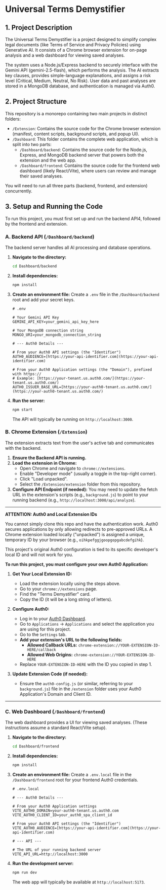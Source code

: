 # Universal Terms Demystifier

## 1. Project Description

The Universal Terms Demystifier is a project designed to simplify complex legal documents (like Terms of Service and Privacy Policies) using Generative AI. It consists of a Chrome browser extension for on-page analysis and a web dashboard for viewing saved analyses.

The system uses a Node.js/Express backend to securely interface with the Gemini API (gemini-2.5-flash), which performs the analysis. The AI extracts key clauses, provides simple-language explanations, and assigns a risk level (Critical, Medium, Neutral, No Risk). User data and past analyses are stored in a MongoDB database, and authentication is managed via Auth0.

## 2. Project Structure

This repository is a monorepo containing two main projects in distinct folders:

-   `/Extension`: Contains the source code for the Chrome browser extension (manifest, content scripts, background scripts, and popup UI).
-   `/Dashboard`: This folder contains the complete web application, which is split into two parts:
    -   `/Dashboard/backend`: Contains the source code for the Node.js, Express, and MongoDB backend server that powers both the extension and the web app.
    -   `/Dashboard/frontend`: Contains the source code for the frontend web dashboard (likely React/Vite), where users can review and manage their saved analyses.

You will need to run all three parts (backend, frontend, and extension) concurrently.

## 3. Setup and Running the Code

To run this project, you must first set up and run the backend API4, followed by the frontend and extension.

### A. Backend API (`/Dashboard/backend`)

The backend server handles all AI processing and database operations.

1.  **Navigate to the directory:**
    ```bash
    cd Dashboard/backend
    ```
2.  **Install dependencies:**
    ```bash
    npm install
    ```
3.  **Create an environment file:**
    Create a `.env` file in the `/Dashboard/backend` root and add your secret keys.

    ```dotenv
    # .env

    # Your Gemini API Key
    GEMINI_API_KEY=your_gemini_api_key_here

    # Your MongoDB connection string
    MONGO_URI=your_mongodb_connection_string

    # --- Auth0 Details ---

    # From your Auth0 API settings (the "Identifier")
    AUTH0_AUDIENCE=[https://your-api-identifier.com](https://your-api-identifier.com)

    # From your Auth0 Application settings (the "Domain"), prefixed with https://
    # Example: [https://your-tenant.us.auth0.com/](https://your-tenant.us.auth0.com/)
    AUTH0_ISSUER_BASE_URL=[https://your-auth0-tenant.us.auth0.com/](https://your-auth0-tenant.us.auth0.com/)
    ```

4.  **Run the server:**
    ```bash
    npm start
    ```
    The API will typically be running on `http://localhost:3000`.

### B. Chrome Extension (`/Extension`)

The extension extracts text from the user's active tab and communicates with the backend.

1.  **Ensure the Backend API is running.**
2.  **Load the extension in Chrome:**
    -   Open Chrome and navigate to `chrome://extensions`.
    -   Enable "Developer mode" (usually a toggle in the top-right corner).
    -   Click "Load unpacked".
    -   Select the `/Extension/extension` folder from this repository.
3.  **Configure API Endpoint (if needed):**
    You may need to update the fetch URL in the extension's scripts (e.g., `background.js`) to point to your running backend (e.g., `http://localhost:3000/api/analyze`).

---

**ATTENTION: Auth0 and Local Extension IDs**

You cannot simply clone this repo and have the authentication work. Auth0 secures applications by only allowing redirects to pre-approved URLs. A Chrome extension loaded locally ("unpacked") is assigned a unique, temporary ID by your browser (e.g., `oihkpefggjgoopgopgabcdefgihk`).

This project's original Auth0 configuration is tied to its specific developer's local ID and will not work for you.

**To run this project, you must configure your own Auth0 Application:**

1.  **Get Your Local Extension ID:**

    -   Load the extension locally using the steps above.
    -   Go to your `chrome://extensions` page.
    -   Find the "Terms Demystifier" card.
    -   Copy the ID (it will be a long string of letters).

2.  **Configure Auth0:**

    -   Log in to your [Auth0 Dashboard](https://manage.auth0.com/).
    -   Go to `Applications` -> `Applications` and select the application you are using for this project.
    -   Go to the `Settings` tab.
    -   **Add your extension's URL to the following fields:**
        -   **Allowed Callback URLs:** `chrome-extension://YOUR-EXTENSION-ID-HERE/callback`
        -   **Allowed Web Origins:** `chrome-extension://YOUR-EXTENSION-ID-HERE`
    -   Replace `YOUR-EXTENSION-ID-HERE` with the ID you copied in step 1.

3.  **Update Extension Code (if needed):**
    -   Ensure the `auth0-config.js` (or similar, referring to your `background.js`) file in the `/extension` folder uses your Auth0 Application's Domain and Client ID.

---

### C. Web Dashboard (`/Dashboard/frontend`)

The web dashboard provides a UI for viewing saved analyses. (These instructions assume a standard React/Vite setup).

1.  **Navigate to the directory:**
    ```bash
    cd Dashboard/frontend
    ```
2.  **Install dependencies:**
    ```bash
    npm install
    ```
3.  **Create an environment file:**
    Create a `.env.local` file in the `/Dashboard/frontend` root for your frontend Auth0 credentials.

    ```dotenv
    # .env.local

    # --- Auth0 Details ---

    # From your Auth0 Application settings
    VITE_AUTH0_DOMAIN=your-auth0-tenant.us.auth0.com
    VITE_AUTH0_CLIENT_ID=your_auth0_spa_client_id

    # From your Auth0 API settings (the "Identifier")
    VITE_AUTH0_AUDIENCE=[https://your-api-identifier.com](https://your-api-identifier.com)

    # --- API ---

    # The URL of your running backend server
    VITE_API_URL=http://localhost:3000
    ```

4.  **Run the development server:**
    ```bash
    npm run dev
    ```
    The web app will typically be available at `http://localhost:5173`.
